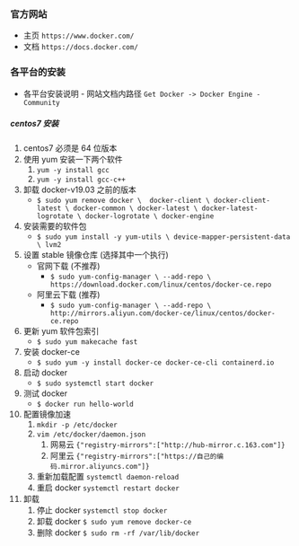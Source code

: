 ### 官方网站

+ 主页 `https://www.docker.com/`
+ 文档 `https://docs.docker.com/`

### 各平台的安装

+ 各平台安装说明 - 网站文档内路径 `Get Docker -> Docker Engine - Community`

##### centos7 安装

1. centos7 必须是 64 位版本
2. 使用 yum 安装一下两个软件
    1. `yum -y install gcc`
    2. `yum -y install gcc-c++`
3. 卸载 docker-v19.03 之前的版本
    + `$ sudo yum remove docker \ 
                  docker-client \
                  docker-client-latest \
                  docker-common \
                  docker-latest \
                  docker-latest-logrotate \
                  docker-logrotate \
                  docker-engine`
4. 安装需要的软件包
    + `$ sudo yum install -y yum-utils \
  device-mapper-persistent-data \
  lvm2`
5. 设置 stable 镜像仓库 (选择其中一个执行)
    + 官网下载 (不推荐)
        + `$ sudo yum-config-manager \
                    --add-repo \
                    https://download.docker.com/linux/centos/docker-ce.repo`
    + 阿里云下载 (推荐)
        + `$ sudo yum-config-manager \
                    --add-repo \
                    http://mirrors.aliyun.com/docker-ce/linux/centos/docker-ce.repo`
6. 更新 yum 软件包索引
    + `$ sudo yum makecache fast`
7. 安装 docker-ce
    + `$ sudo yum -y install docker-ce docker-ce-cli containerd.io`
8. 启动 docker
    + `$ sudo systemctl start docker`
9. 测试 docker
    + `$ docker run hello-world`
10. 配置镜像加速
    1. `mkdir -p /etc/docker`
    2. `vim /etc/docker/daemon.json`
        1. 网易云 `{"registry-mirrors":["http://hub-mirror.c.163.com"]}`
        2. 阿里云 `{"registry-mirrors":["https://自己的编码.mirror.aliyuncs.com"]}`
    3. 重新加载配置 `systemctl daemon-reload`
    4. 重启 docker `systemctl restart docker`
11. 卸载
    1. 停止 docker `systemctl stop docker`
    2. 卸载 docker `$ sudo yum remove docker-ce`
    3. 删除 docker `$ sudo rm -rf /var/lib/docker`